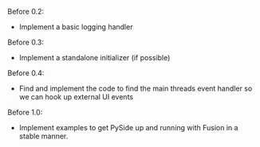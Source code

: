 Before 0.2:
- Implement a basic logging handler

Before 0.3:
- Implement a standalone initializer (if possible)

Before 0.4:
- Find and implement the code to find the main threads event handler so we can hook up external UI events

Before 1.0:
- Implement examples to get PySide up and running with Fusion in a stable manner.